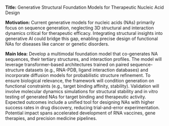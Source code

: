 **Title:** Generative Structural Foundation Models for Therapeutic Nucleic Acid Design  

**Motivation:** Current generative models for nucleic acids (NAs) primarily focus on sequence generation, neglecting 3D structural and interaction dynamics critical for therapeutic efficacy. Integrating structural insights into generative AI could bridge this gap, enabling precise design of functional NAs for diseases like cancer or genetic disorders.  

**Main Idea:** Develop a multimodal foundation model that co-generates NA sequences, their tertiary structures, and interaction profiles. The model will leverage transformer-based architectures trained on paired sequence-structure datasets (e.g., RNA-PDB, ligand interaction databases) and incorporate diffusion models for probabilistic structure refinement. To ensure biological relevance, the framework will condition generation on functional constraints (e.g., target binding affinity, stability). Validation will involve molecular dynamics simulations for structural stability and in vitro testing of generated NAs for target binding and therapeutic activity. Expected outcomes include a unified tool for designing NAs with higher success rates in drug discovery, reducing trial-and-error experimentation. Potential impact spans accelerated development of RNA vaccines, gene therapies, and precision medicine pipelines.